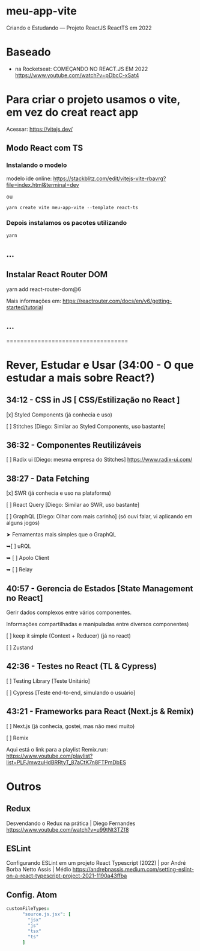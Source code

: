 # meu-app-vite
 Criando e Estudando — Projeto ReactJS ReactTS em 2022

# Baseado
* na Rocketseat: COMEÇANDO NO REACT.JS EM 2022
<https://www.youtube.com/watch?v=pDbcC-xSat4>

# Para criar o projeto usamos o vite, em vez do creat react app
Acessar: https://vitejs.dev/

##	Modo React com TS
###	Instalando o modelo
modelo ide online: 
https://stackblitz.com/edit/vitejs-vite-rbavrg?file=index.html&terminal=dev

ou

```PowerShell	
yarn create vite meu-app-vite --template react-ts
```

###	Depois instalamos os pacotes utilizando
```PowerShell	
yarn
```


## ...

## Instalar React Router DOM
yarn add react-router-dom@6

Mais informações em: https://reactrouter.com/docs/en/v6/getting-started/tutorial

## ...

===================================

# Rever, Estudar e Usar (34:00 - O que estudar a mais sobre React?)

## 34:12 - CSS in JS [ CSS/Estilização no React ]

[x] Styled Components (já conhecia e uso)

[   ] Stitches [Diego: Similar ao Styled Components, uso bastante]

## 36:32 - Componentes Reutilizáveis
[   ] Radix ui [Diego: mesma empresa do Stitches]
  https://www.radix-ui.com/

## 38:27 - Data Fetching

[x] SWR (já conhecia e uso na plataforma)

[   ] React Query [Diego: Similar ao SWR, uso 
bastante]

[   ] GraphQL [Diego: Olhar com mais carinho] 
(só ouvi falar, vi aplicando em alguns jogos)

➤ Ferramentas mais simples que o GraphQL

➥[   ] uRQL

➥ [   ] Apolo Client

➥ [   ] Relay

## 40:57 - Gerencia de Estados [State Management no React]

Gerir dados complexos entre vários componentes.

Informações compartilhadas e manipuladas entre diversos componentes)

[   ] keep it simple (Context + Reducer) (já no react)

[   ] Zustand

## 42:36 - Testes no React (TL & Cypress)

[   ] Testing Library [Teste Unitário]

[   ] Cypress [Teste end-to-end, simulando o usuário]

## 43:21 - Frameworks para React (Next.js & Remix)

[   ] Next.js (já conhecia, gostei, mas não mexi muito)

[   ] Remix

Aqui está o link para a playlist Remix.run: https://www.youtube.com/playlist?list=PLFJmwzuHdBRRtyT_87aCtK7n8FTPmDbES


# Outros
## Redux

Desvendando o Redux na prática | Diego Fernandes
https://www.youtube.com/watch?v=u99tNt3TZf8

## ESLint
Configurando ESLint em um projeto React Typescript (2022) | por André Borba Netto Assis | Médio
https://andrebnassis.medium.com/setting-eslint-on-a-react-typescript-project-2021-1190a43ffba

## Config. Atom
```cson
customFileTypes:
      "source.js.jsx": [
        "jsx"
        "js"
        "tsx"
        "ts"
      ]
```

